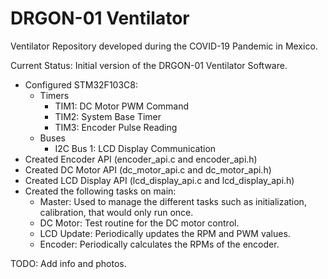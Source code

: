# DRGON-01 Ventilator
Ventilator Repository developed during the COVID-19 Pandemic in Mexico.

Current Status:
Initial version of the DRGON-01 Ventilator Software.
- Configured STM32F103C8:
    - Timers
        - TIM1: DC Motor PWM Command
        - TIM2: System Base Timer
        - TIM3: Encoder Pulse Reading
    - Buses
        - I2C Bus 1: LCD Display Communication
- Created Encoder API (encoder_api.c and encoder_api.h)
- Created DC Motor API (dc_motor_api.c and dc_motor_api.h)
- Created LCD Display API (lcd_display_api.c and lcd_display_api.h)
- Created the following tasks on main:
    - Master: Used to manage the different tasks such as initialization, calibration, that would only run once.
    - DC Motor: Test routine for the DC motor control.
    - LCD Update: Periodically updates the RPM and PWM values.
    - Encoder: Periodically calculates the RPMs of the encoder.


TODO: Add info and photos.